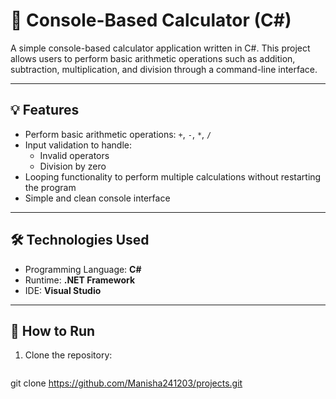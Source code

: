 # 🔢 Console-Based Calculator (C#)

A simple console-based calculator application written in C#. This project allows users to perform basic arithmetic operations such as addition, subtraction, multiplication, and division through a command-line interface.

---

## 💡 Features

- Perform basic arithmetic operations: `+`, `-`, `*`, `/`
- Input validation to handle:
  - Invalid operators
  - Division by zero
- Looping functionality to perform multiple calculations without restarting the program
- Simple and clean console interface

---

## 🛠️ Technologies Used

- Programming Language: **C#**
- Runtime: **.NET Framework**
- IDE: **Visual Studio**

---

## 🚀 How to Run

1. Clone the repository:
   ```bash
git clone https://github.com/Manisha241203/projects.git
